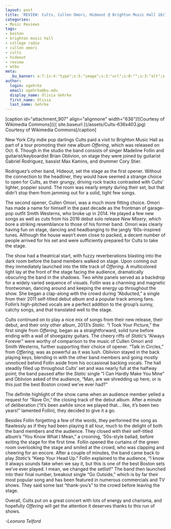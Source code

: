 ```yaml
---
layout: post
title: 'REVIEW: Cults, Cullen Omori, Hideout @ Brighton Music Hall 10/18'
categories:
- Music Reviews
tags:
- boston
- brighton music hall
- college radio
- cullen omori
- cults
- hideout
- review
- wtbu
meta:
  _bu_banner: a:7:{s:4:"type";s:5:"image";s:3:"url";s:0:"";s:3:"alt";s:0:"";s:7:"post_id";s:0:"";s:4:"html";s:0:"";s:8:"position";s:12:"contentWidth";s:7:"caption";s:0:"";}
author:
  login: ogehrke
  email: ogehrke@bu.edu
  display_name: Olivia Gehrke
  first_name: Olivia
  last_name: Gehrke
---
```

\[caption id="attachment\_907" align="alignnone" width="636"\]![Courtesy of Wikimedia Commons]({{ site.baseurl }}/assets/Cults-636x403.jpg) Courtesy of Wikimedia Commons\[/caption\]

New York City indie pop darlings Cults paid a visit to Brighton Music Hall as part of a tour promoting their new album _Offering_, which was released on Oct. 6. Though in the studio the band consists of singer Madeline Follin and guitarist/keyboardist Brian Oblivion, on stage they were joined by guitarist Gabriel Rodriguez, bassist Max Kamins, and drummer Cory Stier.

Rodriguez’s other band, Hideout, set the stage as the first opener. Without the connection to the headliner, they would have seemed a strange choice to open for Cults, as their grungy, driving rock tracks contrasted with Cults’ lighter, poppier sound. The room was nearly empty during their set, but that didn’t stop them from jamming out for a solid, tight few songs.

The second opener, Cullen Omori, was a much more fitting choice. Omori has made a name for himself in the past decade as the frontman of garage-pop outfit Smith Westerns, who broke up in 2014. He played a few new songs as well as cuts from his 2016 debut solo release _New Misery_, which bore a striking resemblance to those of his former band. Omori was clearly having fun on stage, dancing and headbanging to the jangly ‘60s-inspired tunes. Although the house wasn’t even close to packed, a decent number of people arrived for his set and were sufficiently prepared for Cults to take the stage.

The show had a theatrical start, with fuzzy reverberations blasting into the dark room before the band members walked on stage. Upon coming out they immediately launched into the title track of _Offering_. A multicolored light lay at the front of the stage facing the audience, dramatically obscuring the band in the shadows. Two white panels served as a backdrop for a widely varied sequence of visuals. Follin was a charming and magnetic frontwoman, dancing around and keeping the energy up throughout the show. She began a clap-along with the crowd during “Abducted,” a single from their 2011 self-titled debut album and a popular track among fans. Follin’s high-pitched vocals are a perfect addition to the group’s sunny, catchy songs, and that translated well to the stage.

Cults continued on to play a nice mix of songs from their new release, their debut, and their only other album, 2013’s _Static_. “I Took Your Picture,” the first single from _Offering_, began as a straightforward, solid tune before ending with a wall of shoegazey guitars. The cheery riffs of _Static_’s “Always Forever” were worthy of comparison to the music of Cullen Omori and Smith Westerns, further supporting their choice of opener. “Talk in Circles,” from _Offering_, was as powerful as it was lush. Oblivion stayed in the back playing keys, blending in with the other band members and going mostly unnoticed behind Follin aside from his occasional backing vocals. The hall steadily filled up throughout Cults’ set and was nearly full at the halfway point; the band paused after the _Static_ single “I Can Hardly Make You Mine” and Oblivion asked of the audience, “Man, are we shredding up here, or is this just the best Boston crowd we’ve ever had?”

The definite highlight of the show came when an audience member yelled a request for “Rave On,” the closing track of the debut album. After a minute of deliberation (“It’s been awhile since we played that… like, it’s been two years!” lamented Follin), they decided to give it a go.

Besides Follin forgetting a few of the words, they performed the song as flawlessly as if they had been playing it all tour, much to the delight of both the band members and the audience. They closed with their self-titled album’s “You Know What I Mean,” a crooning, ‘50s-style ballad, before exiting the stage for the first time. Follin opened the curtains of the green room overlooking the stage and smiled at the crowd, who was clapping and cheering for an encore. After a couple of minutes, the band came back to play _Static_’s “Keep Your Head Up.” Follin explained to the audience, “I know it always sounds fake when we say it, but this is one of the best Boston sets we’ve ever played. I mean, we changed the setlist!” The band then launched into their final number, breakout single “Go Outside,” which is by far their most popular song and has been featured in numerous commercials and TV shows. They said some last “thank-you’s” to the crowd before leaving the stage.

Overall, Cults put on a great concert with lots of energy and charisma, and hopefully _Offering_ will get the attention it deserves thanks to this run of shows.

_\-Leonora Telford_